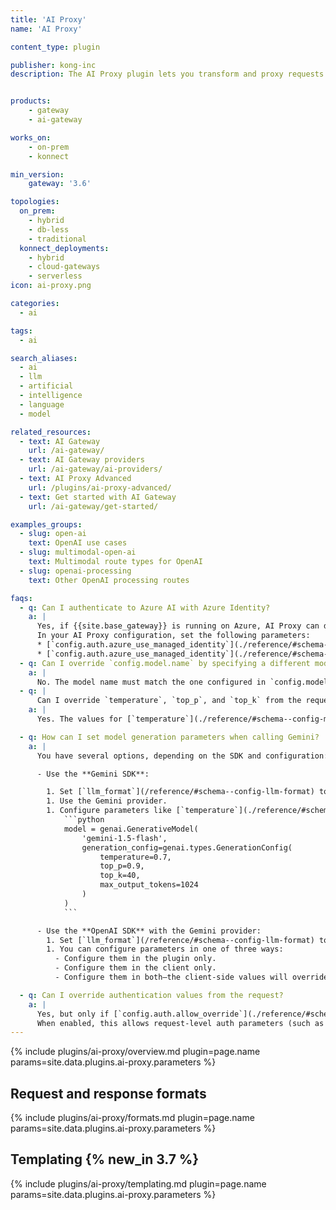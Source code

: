 ```yaml
---
title: 'AI Proxy'
name: 'AI Proxy'

content_type: plugin

publisher: kong-inc
description: The AI Proxy plugin lets you transform and proxy requests to a number of AI providers and models.


products:
    - gateway
    - ai-gateway

works_on:
    - on-prem
    - konnect

min_version:
    gateway: '3.6'

topologies:
  on_prem:
    - hybrid
    - db-less
    - traditional
  konnect_deployments:
    - hybrid
    - cloud-gateways
    - serverless
icon: ai-proxy.png

categories:
  - ai

tags:
  - ai

search_aliases:
  - ai
  - llm
  - artificial
  - intelligence
  - language
  - model

related_resources:
  - text: AI Gateway
    url: /ai-gateway/
  - text: AI Gateway providers
    url: /ai-gateway/ai-providers/
  - text: AI Proxy Advanced
    url: /plugins/ai-proxy-advanced/
  - text: Get started with AI Gateway
    url: /ai-gateway/get-started/

examples_groups:
  - slug: open-ai
    text: OpenAI use cases
  - slug: multimodal-open-ai
    text: Multimodal route types for OpenAI
  - slug: openai-processing
    text: Other OpenAI processing routes

faqs:
  - q: Can I authenticate to Azure AI with Azure Identity?
    a: |
      Yes, if {{site.base_gateway}} is running on Azure, AI Proxy can detect the designated Managed Identity or User-Assigned Identity of that Azure Compute resource, and use it accordingly.
      In your AI Proxy configuration, set the following parameters:
      * [`config.auth.azure_use_managed_identity`](./reference/#schema--config-auth-azure-use-managed-identity) to `true` to use an Azure-Assigned Managed Identity.
      * [`config.auth.azure_use_managed_identity`](./reference/#schema--config-auth-azure-use-managed-identity) to `true` and an [`config.auth.azure_client_id`](./reference/#schema--config-auth-azure-client-id) to use a User-Assigned Identity.
  - q: Can I override `config.model.name` by specifying a different model name in the request?
    a: |
      No. The model name must match the one configured in `config.model.name`. If a different model is specified in the request, the plugin returns a 400 error.
  - q: |
      Can I override `temperature`, `top_p`, and `top_k` from the request?
    a: |
      Yes. The values for [`temperature`](./reference/#schema--config-model-options-temperature), [`top_p`](./reference/#schema--config-model-options-top-p), and [`top_k`](./reference/#schema--config-model-options-top-k) in the request take precedence over those set in `config.targets.model.options`.

  - q: How can I set model generation parameters when calling Gemini?
    a: |
      You have several options, depending on the SDK and configuration:

      - Use the **Gemini SDK**:

        1. Set [`llm_format`](/reference/#schema--config-llm-format) to `gemini`.
        1. Use the Gemini provider.
        1. Configure parameters like [`temperature`](./reference/#schema--config-model-options-temperature), [`top_p`](./reference/#schema--config-model-options-top-p), and [`top_k`](./reference/#schema--config-model-options-top-k) on the client side:
            ```python
            model = genai.GenerativeModel(
                'gemini-1.5-flash',
                generation_config=genai.types.GenerationConfig(
                    temperature=0.7,
                    top_p=0.9,
                    top_k=40,
                    max_output_tokens=1024
                )
            )
            ```

      - Use the **OpenAI SDK** with the Gemini provider:
        1. Set [`llm_format`](/reference/#schema--config-llm-format) to `openai`.
        1. You can configure parameters in one of three ways:
          - Configure them in the plugin only.
          - Configure them in the client only.
          - Configure them in both—the client-side values will override plugin config.

  - q: Can I override authentication values from the request?
    a: |
      Yes, but only if [`config.auth.allow_override`](./reference/#schema--config-auth-allow-override) is set to `true` in the plugin configuration.
      When enabled, this allows request-level auth parameters (such as API keys or bearer tokens) to override the static values defined in the plugin.
---
```


{% include plugins/ai-proxy/overview.md plugin=page.name params=site.data.plugins.ai-proxy.parameters %}

## Request and response formats
{% include plugins/ai-proxy/formats.md plugin=page.name params=site.data.plugins.ai-proxy.parameters %}

## Templating {% new_in 3.7 %}

{% include plugins/ai-proxy/templating.md plugin=page.name params=site.data.plugins.ai-proxy.parameters %}

